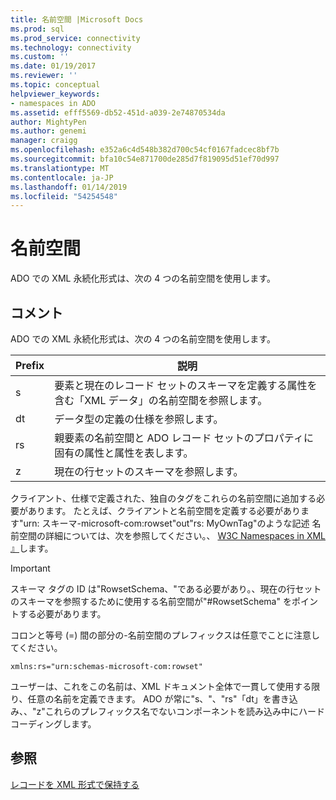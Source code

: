 ```yaml
---
title: 名前空間 |Microsoft Docs
ms.prod: sql
ms.prod_service: connectivity
ms.technology: connectivity
ms.custom: ''
ms.date: 01/19/2017
ms.reviewer: ''
ms.topic: conceptual
helpviewer_keywords:
- namespaces in ADO
ms.assetid: efff5569-db52-451d-a039-2e74870534da
author: MightyPen
ms.author: genemi
manager: craigg
ms.openlocfilehash: e352a6c4d548b382d700c54cf0167fadcec8bf7b
ms.sourcegitcommit: bfa10c54e871700de285d7f819095d51ef70d997
ms.translationtype: MT
ms.contentlocale: ja-JP
ms.lasthandoff: 01/14/2019
ms.locfileid: "54254548"
---
```

# <a name="namespaces"></a>名前空間
ADO での XML 永続化形式は、次の 4 つの名前空間を使用します。  
  
## <a name="remarks"></a>コメント  
 ADO での XML 永続化形式は、次の 4 つの名前空間を使用します。  
  
|Prefix|説明|  
|------------|-----------------|  
|s|要素と現在のレコード セットのスキーマを定義する属性を含む「XML データ」の名前空間を参照します。|  
|dt|データ型の定義の仕様を参照します。|  
|rs|親要素の名前空間と ADO レコード セットのプロパティに固有の属性と属性を表します。|  
|z|現在の行セットのスキーマを参照します。|  
  
 クライアント、仕様で定義された、独自のタグをこれらの名前空間に追加する必要があります。 たとえば、クライアントと名前空間を定義する必要があります"urn: スキーマ-microsoft-com:rowset"out"rs: MyOwnTag"のような記述 名前空間の詳細については、次を参照してください。、 [W3C Namespaces in XML 』](http://www.w3.org/TR/REC-xml-names/)します。  
  
> [!IMPORTANT]
>  スキーマ タグの ID は"RowsetSchema、"である必要があり。、現在の行セットのスキーマを参照するために使用する名前空間が"#RowsetSchema" をポイントする必要があります。  
  
 コロンと等号 (=) 間の部分の-名前空間のプレフィックスは任意でことに注意してください。  
  
```  
xmlns:rs="urn:schemas-microsoft-com:rowset"  
```  
  
 ユーザーは、これをこの名前は、XML ドキュメント全体で一貫して使用する限り、任意の名前を定義できます。 ADO が常に"s、"、"rs"「dt」を書き込み、、"z"これらのプレフィックス名でないコンポーネントを読み込み中にハードコーディングします。  
  
## <a name="see-also"></a>参照  
 [レコードを XML 形式で保持する](../../../ado/guide/data/persisting-records-in-xml-format.md)
